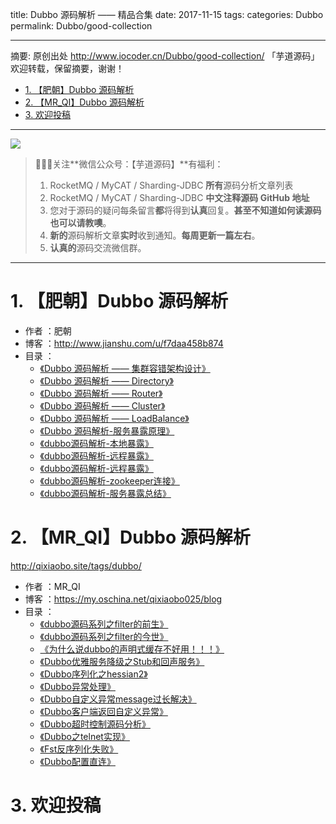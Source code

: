 title: Dubbo 源码解析 —— 精品合集
date: 2017-11-15
tags:
categories: Dubbo
permalink: Dubbo/good-collection

-------

摘要: 原创出处 http://www.iocoder.cn/Dubbo/good-collection/ 「芋道源码」欢迎转载，保留摘要，谢谢！

- [1. 【肥朝】Dubbo 源码解析](http://www.iocoder.cn/Dubbo/good-collection/)
- [2. 【MR_QI】Dubbo 源码解析](http://www.iocoder.cn/Dubbo/good-collection/)
- [3. 欢迎投稿](http://www.iocoder.cn/Dubbo/good-collection/)

-------

![](http://www.iocoder.cn/images/common/wechat_mp_2017_07_31.jpg)

> 🙂🙂🙂关注**微信公众号：【芋道源码】**有福利：
> 1. RocketMQ / MyCAT / Sharding-JDBC **所有**源码分析文章列表
> 2. RocketMQ / MyCAT / Sharding-JDBC **中文注释源码 GitHub 地址**
> 3. 您对于源码的疑问每条留言**都**将得到**认真**回复。**甚至不知道如何读源码也可以请教噢**。
> 4. **新的**源码解析文章**实时**收到通知。**每周更新一篇左右**。  
> 5. **认真的**源码交流微信群。

-------

# 1. 【肥朝】Dubbo 源码解析

* 作者 ：肥朝
* 博客 ：http://www.jianshu.com/u/f7daa458b874
* 目录 ：
    * [《Dubbo 源码解析 —— 集群容错架构设计》](https://mp.weixin.qq.com/s?__biz=MzUzMTA2NTU2Ng==&mid=2247483767&idx=1&sn=faf031cdc362599276d3cc58598dd51d&chksm=fa497ec6cd3ef7d0729f6dff9baa116b91dfa6624ffac618620d46558d1d23afeb4b9cf789d2#rd) 
    * [《Dubbo 源码解析 —— Directory》](https://mp.weixin.qq.com/s?__biz=MzUzMTA2NTU2Ng==&mid=2247483776&idx=1&sn=0410235af44b2991c163cfdfefeb26e4&chksm=fa497e31cd3ef727d30b1000a6e805c1c69fe65aef5b771d93b5283be4141850d234d5d765c0#rd)
    * [《Dubbo 源码解析 —— Router》](https://mp.weixin.qq.com/s?__biz=MzUzMTA2NTU2Ng==&mid=2247483785&idx=1&sn=a858a8cef7ecd86ac966138bfc28e6e0&chksm=fa497e38cd3ef72e3a16ef1c7294c379c73785de6e64388ec3e82986eda9bb4dfffbbb29b81e#rd)
    * [《Dubbo 源码解析 —— Cluster》](https://mp.weixin.qq.com/s?__biz=MzUzMTA2NTU2Ng==&mid=2247483794&idx=1&sn=02f1685fc1b0d32e3490d4d7536d6a6e&chksm=fa497e23cd3ef7351e30893cc79205fd684f69d1643056342b16dcdd20ac0293d1bcbaae60ab#rd)
    * [《Dubbo 源码解析 —— LoadBalance》](https://mp.weixin.qq.com/s?__biz=MzUzMTA2NTU2Ng==&mid=2247483815&idx=1&sn=9829fd2fe1eb03b1266f03415d1d305f&chksm=fa497e16cd3ef7005df4713fcaa7394022b268752ab0ac66fc15fff5c49e7c920fa6d5cebd33#rd)
    * [《Dubbo 源码解析-服务暴露原理》](https://mp.weixin.qq.com/s?__biz=MzUzMTA2NTU2Ng==&mid=2247483828&idx=1&sn=cf831fe49cad554b82e2add9b08dcf97&chksm=fa497e05cd3ef71365d1633fe3b3a2b81a929dafbdab510e4ed9a03bb43e4937a403fa25cac6#rd)
    * [《dubbo源码解析-本地暴露》](http://www.jianshu.com/p/1c53767359c6)
    * [《dubbo源码解析-远程暴露》](http://www.jianshu.com/p/893f7e6e0c58)
    * [《dubbo源码解析-远程暴露》](http://www.jianshu.com/p/893f7e6e0c58)
    * [《dubbo源码解析-zookeeper连接》](http://www.jianshu.com/p/f06d62fd1a73)
    * [《dubbo源码解析-服务暴露总结》](http://www.jianshu.com/u/f7daa458b874)

# 2. 【MR_QI】Dubbo 源码解析

http://qixiaobo.site/tags/dubbo/

* 作者 ：MR_QI
* 博客 ：https://my.oschina.net/qixiaobo025/blog
* 目录 ：
    * [《dubbo源码系列之filter的前生》](https://my.oschina.net/qixiaobo025/blog/995254)
    * [《dubbo源码系列之filter的今世》](https://my.oschina.net/qixiaobo025/blog/995281)
    * [《为什么说dubbo的声明式缓存不好用！！！》](https://my.oschina.net/qixiaobo025/blog/995772)
    * [《Dubbo优雅服务降级之Stub和回声服务》](https://my.oschina.net/qixiaobo025/blog/1014845)
    * [《Dubbo序列化之hessian2》](https://my.oschina.net/qixiaobo025/blog/1073902)
    * [《Dubbo异常处理》](https://my.oschina.net/qixiaobo025/blog/1142720)
    * [《Dubbo自定义异常message过长解决》](https://my.oschina.net/qixiaobo025/blog/1153876)
    * [《Dubbo客户端返回自定义异常》](https://my.oschina.net/qixiaobo025/blog/1154492)
    * [《Dubbo超时控制源码分析》](https://my.oschina.net/qixiaobo025/blog/1186779)
    * [《Dubbo之telnet实现》](https://my.oschina.net/qixiaobo025/blog/1417321)
    * [《Fst反序列化失败》](https://my.oschina.net/qixiaobo025/blog/1519566)
    * [《Dubbo配置直连》](https://my.oschina.net/qixiaobo025/blog/1527009)
    

# 3. 欢迎投稿